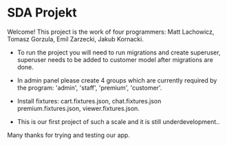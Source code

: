 # SDA Projekt
Welcome!
 This project is the work of four programmers:
 Matt Lachowicz, Tomasz Gorzula, Emil Zarzecki, Jakub Kornacki.
 
 - To run the project you will need to run migrations
 and create superuser, superuser needs to be added to 
customer model after migrations are done.

  - In admin panel please create 4 groups which are currently 
required by the program:
'admin', 'staff', 'premium', 'customer'.

- Install fixtures: cart.fixtures.json, chat.fixtures.json
premium.fixtures.json, viewer.fixtures.json.

- This is our first project of such a scale and it is 
still underdevelopment..

Many thanks for trying and testing our app.

